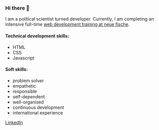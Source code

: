 ### Hi there 👋

<!--
**alinawinter/alinawinter** is a ✨ _special_ ✨ repository because its `README.md` (this file) appears on your GitHub profile.

Here are some ideas to get you started:

- 🔭 I’m currently working on ...
- 🌱 I’m currently learning ...
- 👯 I’m looking to collaborate on ...
- 🤔 I’m looking for help with ...
- 💬 Ask me about ...
- 📫 How to reach me: ...
- 😄 Pronouns: ...
- ⚡ Fun fact: ...

an interesting text / description about yourself,
a link to a picture / gif,
a list or table.

 good commit message is an art form in itself. Try to stick to the following rules:

Be short and descriptive
Always use english
The first word should be a verb: "add", "fix", "remove", etc.
Use imperative and present tense: "add shop page" instead of "added shop page"
Do not end your commit message with a period
When in doubt, describe why you did something instead of how: "fix typo" instead of "replaced the letter a with an e in the second word"


-->

I am a political scientist turned developer. Currently, I am completing an intensive full-time [web development training at neue fische](https://www.neuefische.de/en/bootcamp/web-development).

#### Technical development skills:
- HTML
- CSS
- Javascript

#### Soft skills:
- problem solver
- empathetic
- responsible
- self-dependent
- well-organised
- continuous development
- international experience

[LinkedIn](https://www.linkedin.com/in/alina-winter-b404a6182/)
